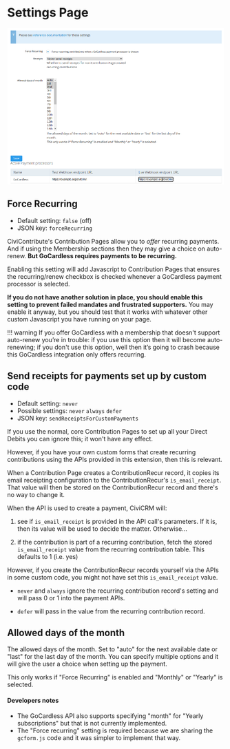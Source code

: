 # Settings Page

![Screnshot of settings page](../gc-settings.png)

## Force Recurring

- Default setting: `false` (off)
- JSON key: `forceRecurring`

CiviContribute's Contribution Pages allow you to *offer* recurring
payments. And if using the Membership sections then they may give a choice
on auto-renew. **But GoCardless requires payments to be recurring.**

Enabling this setting will add Javascript to Contribution Pages that
ensures the recurring/renew checkbox is checked whenever a GoCardless
payment processor is selected.

**If you do not have another solution in place, you should enable this
setting to prevent failed mandates and frustrated supporters.** You may
enable it anyway, but you should test that it works with whatever other
custom Javascript you have running on your page.

!!! warning
    If you offer GoCardless with a membership that doesn't support auto-renew
    you’re in trouble: if you use this option then it will become
    auto-renewing; if you don't use this option, well then it’s going to crash
    because this GoCardless integration only offers recurring.

## Send receipts for payments set up by custom code

- Default setting: `never`
- Possible settings: `never` `always` `defer`
- JSON key: `sendReceiptsForCustomPayments`

If you use the normal, core Contribution Pages to set up all your Direct
Debits you can ignore this; it won't have any effect.

However, if you have your own custom forms that create recurring
contributions using the APIs provided in this extension, then this is
relevant.

When a Contribution Page creates a ContributionRecur record, it copies its
email receipting configuration to the ContributionRecur's
`is_email_receipt`. That value will then be stored on the
ContributionRecur record and there's no way to change it.

When the API is used to create a payment, CiviCRM will:

1. see if `is_email_receipt` is provided in the API call's parameters. If
   it is, then its value will be used to decide the matter. Otherwise...

2. if the contribution is part of a recurring contribution, fetch the
   stored `is_email_receipt` value from the recurring contribution table.
   This defaults to 1 (i.e. yes)

However, if you create the ContributionRecur records yourself via the APIs
in some custom code, you might not have set this `is_email_receipt` value.

- `never` and `always` ignore the recurring contribution record's setting
  and will pass 0 or 1 into the payment APIs.

- `defer` will pass in the value from the recurring contribution record.

## Allowed days of the month

The allowed days of the month.
Set to "auto" for the next available date or "last" for the last day of the month.
You can specify multiple options and it will give the user a choice when setting up the payment.

This only works if "Force Recurring" is enabled and "Monthly" or "Yearly" is selected.

#### Developers notes
* The GoCardless API also supports specifying "month" for "Yearly subscriptions" but that is not currently implemented.
* The "Force recurring" setting is required because we are sharing the `gcform.js` code and it was simpler to implement that way.

